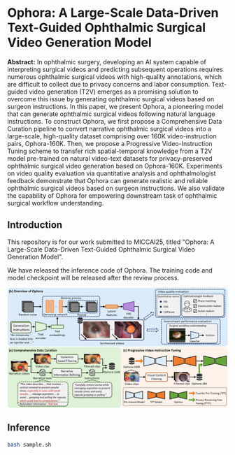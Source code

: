 # Ophora: A Large-Scale Data-Driven Text-Guided Ophthalmic Surgical Video Generation Model

**Abstract:** In ophthalmic surgery, developing an AI system capable of interpreting surgical videos and predicting subsequent operations requires numerous ophthalmic surgical videos with high-quality annotations, which are difficult to collect due to privacy concerns and labor consumption. Text-guided video generation (T2V) emerges as a promising solution to overcome this issue by generating ophthalmic surgical videos based on surgeon instructions. In this paper, we present Ophora, a pioneering model that can generate ophthalmic surgical videos following natural language instructions. To construct Ophora, we first propose a Comprehensive Data Curation pipeline to convert narrative ophthalmic surgical videos into a large-scale, high-quality dataset comprising over 160K video-instruction pairs, Ophora-160K. Then, we propose a Progressive Video-Instruction Tuning scheme to transfer rich spatial-temporal knowledge from a T2V model pre-trained on natural video-text datasets for privacy-preserved ophthalmic surgical video generation based on Ophora-160K. Experiments on video quality evaluation via quantitative analysis and ophthalmologist feedback demonstrate that Ophora can generate realistic and reliable ophthalmic surgical videos based on surgeon instructions. We also validate the capability of Ophora for empowering downstream task of ophthalmic surgical workflow understanding.


## Introduction

This repository is for our work submitted to MICCAI25, titled "Ophora: A Large-Scale Data-Driven Text-Guided Ophthalmic Surgical Video Generation Model".

We have released the inference code of Ophora. The training code and model checkpoint will be released after the review process.

![Framework](./ophora.png)

## Inference
```bash
bash sample.sh
```


